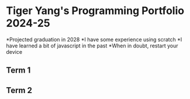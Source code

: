 # Tiger Yang's Programming Portfolio 2024-25
 *Projected graduation in 2028
 *I have some experience using scratch 
 *I have learned a bit of javascript in the past
 *When in doubt, restart your device

## Term 1 

## Term 2
